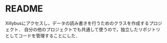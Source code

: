 README
=====

Xillybusにアクセスし，データの読み書きを行うためのクラスを作成するプロジェクト．
自分の他のプロジェクトでも共通して使うので，独立したリポジトリとしてコードを管理することにした．
